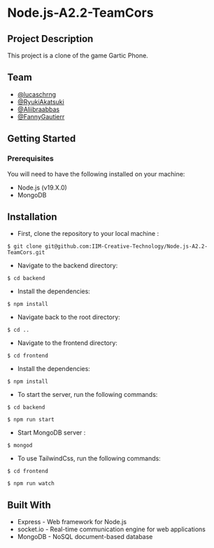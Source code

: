 ﻿# Node.js-A2.2-TeamCors
 
## Project Description
This project is a clone of the game Gartic Phone. 

## Team
- [@lucaschrng](https://github.com/lucaschrng)
- [@RyukiAkatsuki](https://github.com/RyukiAkatsuki)
- [@Aliibraabbas](https://github.com/Aliibraabbas)
- [@FannyGautierr](https://github.com/FannyGautierr)

## Getting Started
### Prerequisites
You will need to have the following installed on your machine:

 - Node.js (v19.X.0)
 - MongoDB
 
## Installation
- First, clone the repository to your local machine :
```shell
$ git clone git@github.com:IIM-Creative-Technology/Node.js-A2.2-TeamCors.git
```
- Navigate to the backend directory:
```shell
$ cd backend
```
- Install the dependencies:
```shell
$ npm install
```
- Navigate back to the root directory:
```shell
$ cd ..
```
- Navigate to the frontend directory:
```shell
$ cd frontend
```
- Install the dependencies:
```shell
$ npm install
```
- To start the server, run the following commands:
```shell
$ cd backend
```
```shell
$ npm run start
```
- Start MongoDB server :
```shell
$ mongod
```

- To use TailwindCss, run the following commands:
```shell
$ cd frontend
```
```shell
$ npm run watch
```

## Built With

- Express - Web framework for Node.js
- socket.io - Real-time communication engine for web applications
- MongoDB - NoSQL document-based database
